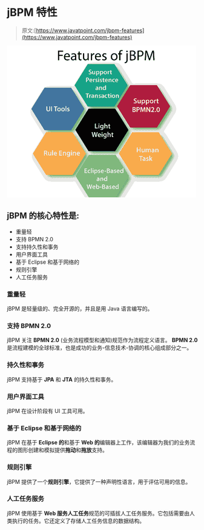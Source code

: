 # jBPM 特性

> 原文:[https://www.javatpoint.com/jbpm-features](https://www.javatpoint.com/jbpm-features)

![jBPM Features](img/fd10f20c6451f88433d99b9ee9ea8d2f.png)

## jBPM 的核心特性是:

*   重量轻
*   支持 BPMN 2.0
*   支持持久性和事务
*   用户界面工具
*   基于 Eclipse 和基于网络的
*   规则引擎
*   人工任务服务

### 重量轻

jBPM 是轻量级的、完全开源的，并且是用 Java 语言编写的。

### 支持 BPMN 2.0

jBPM 关注 **BPMN 2.0** (业务流程模型和通知)规范作为流程定义语言。 **BPMN 2.0** 是流程建模的全球标准，也是成功的业务-信息技术-协调的核心组成部分之一。

### 持久性和事务

jBPM 支持基于 **JPA** 和 **JTA** 的持久性和事务。

### 用户界面工具

jBPM 在设计阶段有 UI 工具可用。

### 基于 Eclipse 和基于网络的

jBPM 在基于 **Eclipse 的**和基于 **Web 的**编辑器上工作，该编辑器为我们的业务流程的图形创建和模拟提供**拖动**和**拖放**支持。

### 规则引擎

jBPM 提供了一个**规则引擎**，它提供了一种声明性语言，用于评估可用的信息。

### 人工任务服务

jBPM 使用基于 **Web 服务人工任务**规范的可插拔人工任务服务。它包括需要由人类执行的任务。它还定义了存储人工任务信息的数据结构。